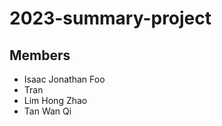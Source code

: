 # 2023-summary-project

## Members

- Isaac Jonathan Foo
- Tran
- Lim Hong Zhao
- Tan Wan Qi

<Description of your project>
